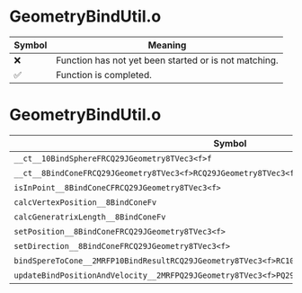 # GeometryBindUtil.o
| Symbol | Meaning 
| ------------- | ------------- 
| :x: | Function has not yet been started or is not matching. 
| :white_check_mark: | Function is completed. 


# GeometryBindUtil.o
| Symbol | Decompiled? |
| ------------- | ------------- |
| `__ct__10BindSphereFRCQ29JGeometry8TVec3<f>f` | :x: |
| `__ct__8BindConeFRCQ29JGeometry8TVec3<f>RCQ29JGeometry8TVec3<f>ff` | :x: |
| `isInPoint__8BindConeCFRCQ29JGeometry8TVec3<f>` | :x: |
| `calcVertexPosition__8BindConeFv` | :x: |
| `calcGeneratrixLength__8BindConeFv` | :x: |
| `setPosition__8BindConeFRCQ29JGeometry8TVec3<f>` | :x: |
| `setDirection__8BindConeFRCQ29JGeometry8TVec3<f>` | :x: |
| `bindSpereToCone__2MRFP10BindResultRCQ29JGeometry8TVec3<f>RC10BindSphereRC8BindCone` | :x: |
| `updateBindPositionAndVelocity__2MRFPQ29JGeometry8TVec3<f>PQ29JGeometry8TVec3<f>RC10BindResultf` | :x: |

